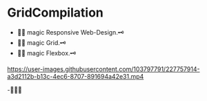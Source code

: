 # GridCompilation

- 🧙‍♂️ magic Responsive Web-Design.🗝️
- 🧙‍♂️ magic Grid.🗝️
- 🧙‍♂️ magic Flexbox.🗝️

https://user-images.githubusercontent.com/103797791/227757914-a3d2112b-b13c-4ec6-8707-891694a42e31.mp4

-💫💫💫